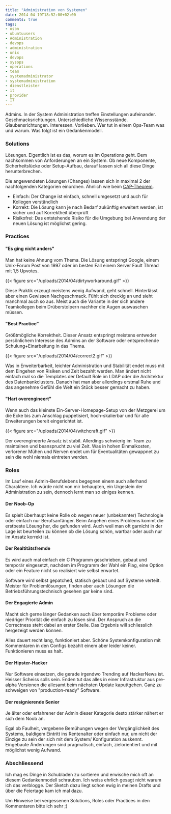 ```yaml
---
title: "Administration von Systemen"
date: 2014-04-19T18:52:00+02:00
comments: true
tags:
- osbn
- ubuntuusers
- Administration
- devops
- administration
- unix
- devops
- sysops
- operations
- team
- systemadministrator
- systemadministration
- dienstleister
- it
- provider
- IT
---
```

Admins. In der System Administration treffen Einstellungen aufeinander.
Geschmacksrichtungen. Unterschiedliche Wissensstände. Glaubensrichtungen.
Interessen. Vorlieben.  Wer tut in einem Ops-Team was und warum. Was folgt
ist ein Gedankenmodell.

### Solutions

Lösungen. Eigentlich ist es das, worum es im Operations geht. Dem
nachkommen von Anforderungen an ein System. Ob neue Komponente,
Sicherheitslücke oder Setup-Aufbau, darauf lassen sich all diese Dinge
herunterbrechen.

Die angewendeten Lösungen (Changes) lassen sich in maximal 2 der
nachfolgenden Kategorien einordnen. Ähnlich wie beim
[CAP-Theorem](https://en.wikipedia.org/wiki/CAP_theorem).

* Einfach: Der Change ist einfach, schnell umgesetzt und auch für Kollegen
  verständlich
* Korrekt: Die Lösung kann je nach Bedarf zukünftig erweitert werden, ist
  sicher und auf Korrektheit überprüft
* Risikofrei: Das entstehende Risiko für die Umgebung bei Anwendung der
  neuen Lösung ist möglichst gering.

### Practices

#### "Es ging nicht anders"
Man hat keine Ahnung vom Thema. Die Lösung
entspringt Google, einem Unix-Forum Post von 1997 oder im besten Fall einem
Server Fault Thread mit 1,5 Upvotes.

{{< figure src="/uploads/2014/04/dirtyworkaround.gif" >}}

Diese Praktik erzeugt meistens wenig Aufwand, geht schnell. Hinterlässt
aber einen Gewissen Nachgeschmack. Fühlt sich dreckig an und sieht manchmal
auch so aus. Meist auch die Variante in der sich andere Teamkollegen beim
Drüberstolpern nachher die Augen auswaschen müssen.

#### "Best Practice"

Größtmögliche Korrektheit. Dieser Ansatz entspringt
meistens entweder persönlichem Interesse des Admins an der Software oder
entsprechende Schulung+Einarbeitung in das Thema.

{{< figure src="/uploads/2014/04/correct2.gif" >}}

Was in Erweiterbarkeit, leichter Administration und Stabilität endet muss
mit dem Eingehen von Risiken und Zeit bezahlt werden. Man ändert nicht
einfach mal so die Templates der Default Role im LDAP oder die Architektur
des Datenbankclusters.  Danach hat man aber allerdings erstmal Ruhe und das
angenehme Gefühl die Welt ein Stück besser gemacht zu haben.

#### "Hart overengineert"

Wenn auch das kleinste Ein-Server-Homepage-Setup
von der Metzgerei um die Ecke bis zum Anschlag puppetisiert,
hoch-skalierbar und für alle Erweiterungen bereit eingerichtet ist.

{{< figure src="/uploads/2014/04/witchcraft.gif" >}}

Der overengineerte Ansatz ist stabil. Allerdings schwierig im Team zu
maintainen und beansprucht zu viel Zeit. Was in hohen Einmalkosten,
verlorener Mühen und Nerven endet um für Eventualitäten gewappnet zu sein
die wohl niemals eintreten werden.

### Roles

Im Lauf eines Admin-Berufslebens begegnen einem auch allerhand
Charaktere.  Ich würde nicht von mir behaupten, ein Urgestein der
Administration zu sein, dennoch lernt man so einiges kennen.

#### Der Noob-Op

Es spielt überhaupt keine Rolle ob wegen neuer
(unbekannter) Technologie oder einfach nur Berufsanfänger. Beim Angehen
eines Problems kommt die erstbeste Lösung her, die gefunden wird.  Auch
weil man oft garnicht in der Lage ist beurteilen zu können ob die Lösung
schön, wartbar oder auch nur im Ansatz korrekt ist.

#### Der Realtitätsfremde

Es wird auch mal einfach ein C Programm
geschrieben, gebaut und temporär eingesetzt, nachdem im Programm der Wahl
ein Flag, eine Option oder ein Feature nicht so realisiert wie selbst
erwartet.

Software wird selbst gepatched, statisch gebaut und auf Systeme verteilt.
Meister für Problemlösungen, finden aber auch Lösungen die
Betriebsführungstechnisch gesehen gar keine sind.

#### Der Engagierte Admin

Macht sich gerne länger Gedanken auch über
temporäre Probleme oder niedriger Priorität die einfach zu lösen sind. Der
Anspruch an die Correctness steht dabei an erster Stelle. Das Ergebnis will
schliesslich hergezeigt werden können.

Alles dauert recht lang, funktioniert aber. Schöne Systemkonfiguration mit
Kommentaren in den Configs bezahlt einem aber leider keiner. Funktionieren
muss es halt.

#### Der Hipster-Hacker

Nur Software einsetzen, die gerade irgendwo
Trending auf HackerNews ist.  Heisser Scheiss solls sein. Enden tut das
alles in einer Infrastruktur aus pre-alpha Versionen die allesamt beim
nächsten Update kaputtgehen. Ganz zu schweigen von "production-ready"
Software.

#### Der resignierende Senior

Je älter oder erfahrener der Admin dieser
Kategorie desto stärker nähert er sich dem Noob an.

Egal ob Faulheit, vergebene Bemühungen wegen der Vergänglichkeit des
Systems, baldigem Eintritt ins Rentenalter oder einfach nur, um nicht der
Einzige zu sein der sich mit dem System/ Konfiguration auskennt. Eingebaute
Änderungen sind pragmatisch, einfach, zielorientiert und mit möglichst
wenig Aufwand.

### Abschliessend

Ich mag es Dinge in Schubladen zu sortieren und erwische mich oft an diesem
Gedankenmodell schrauben.  Ich weiss ehrlich gesagt nicht warum ich das
verblogge. Der Sketch dazu liegt schon ewig in meinen Drafts und über
die Feiertage kam ich mal dazu.

Um Hinweise bei vergessenen Solutions, Roles oder Practices in den
Kommentaren bitte ich sehr ;)
